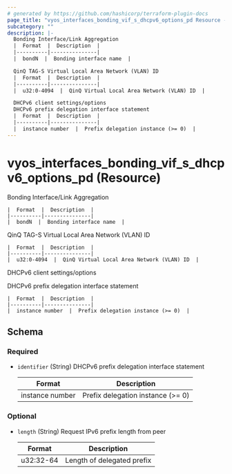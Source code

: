```yaml
---
# generated by https://github.com/hashicorp/terraform-plugin-docs
page_title: "vyos_interfaces_bonding_vif_s_dhcpv6_options_pd Resource - vyos"
subcategory: ""
description: |-
  Bonding Interface/Link Aggregation
  |  Format  |  Description  |
  |----------|---------------|
  |  bondN  |  Bonding interface name  |

  QinQ TAG-S Virtual Local Area Network (VLAN) ID
  |  Format  |  Description  |
  |----------|---------------|
  |  u32:0-4094  |  QinQ Virtual Local Area Network (VLAN) ID  |

  DHCPv6 client settings/options
  DHCPv6 prefix delegation interface statement
  |  Format  |  Description  |
  |----------|---------------|
  |  instance number  |  Prefix delegation instance (>= 0)  |
---
```


# vyos_interfaces_bonding_vif_s_dhcpv6_options_pd (Resource)

Bonding Interface/Link Aggregation

    |  Format  |  Description  |
    |----------|---------------|
    |  bondN  |  Bonding interface name  |

QinQ TAG-S Virtual Local Area Network (VLAN) ID

    |  Format  |  Description  |
    |----------|---------------|
    |  u32:0-4094  |  QinQ Virtual Local Area Network (VLAN) ID  |

DHCPv6 client settings/options

DHCPv6 prefix delegation interface statement

    |  Format  |  Description  |
    |----------|---------------|
    |  instance number  |  Prefix delegation instance (>= 0)  |



<!-- schema generated by tfplugindocs -->
## Schema

### Required

- `identifier` (String) DHCPv6 prefix delegation interface statement

    |  Format  |  Description  |
    |----------|---------------|
    |  instance number  |  Prefix delegation instance (>= 0)  |

### Optional

- `length` (String) Request IPv6 prefix length from peer

    |  Format  |  Description  |
    |----------|---------------|
    |  u32:32-64  |  Length of delegated prefix  |
